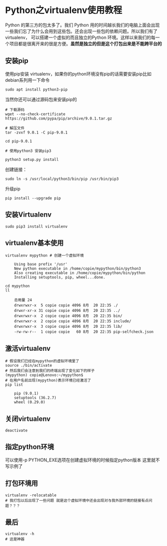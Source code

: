 # Python之virtualenv使用教程

Python 的第三方的包太多了。我们 Python 用的时间越长我们的电脑上面会出现一些我们忘了为什么会用到这些包。还会出现一些包的依赖问题。所以我们有了virtualenv， 可以搭建一个虚拟的而且独立的Python 环境。这样以来我们的每一个项目都是很离开来的很是方便。**虽然是独立的但是这个打包出来是不能跨平台的** 

## 安装pip

使用pip安装 virtualenv，如果你的python环境没有pip的话需要安装pip比如debian系列用一下命令

    sudo apt install python3-pip

当然你还可以通过源码包来安装pip的

    # 下载源码
    wget --no-check-certificate https://github.com/pypa/pip/archive/9.0.1.tar.gz

    # 解压文件
    tar -zvxf 9.0.1 -C pip-9.0.1

    cd pip-9.0.1

    # 使用python3 安装pip3

    python3 setup.py install


创建链接：

    sudo ln -s /usr/local/python3/bin/pip /usr/bin/pip3

升级pip

    pip install --upgrade pip

## 安装Virtualenv

    sudo pip3 install virtualenv

## virtualenv基本使用

    virtualenv mypython # 创建一个虚拟环境
        
        Using base prefix '/usr'
        New python executable in /home/copie/mypython/bin/python3
        Also creating executable in /home/copie/mypython/bin/python
        Installing setuptools, pip, wheel...done.

    cd mypython
    ll

        总用量 24
        drwxrwxr-x  5 copie copie 4096 8月  20 22:35 ./
        drwxr-xr-x 31 copie copie 4096 8月  20 22:35 ../
        drwxrwxr-x  2 copie copie 4096 8月  20 22:35 bin/
        drwxrwxr-x  2 copie copie 4096 8月  20 22:35 include/
        drwxrwxr-x  3 copie copie 4096 8月  20 22:35 lib/
        -rw-rw-r--  1 copie copie   60 8月  20 22:35 pip-selfcheck.json

## 激活virtualenv

    # 假设我们已经在mypython的虚拟环境里了
    source ./bin/activate
    # 然后我们会注意到我们的终端出现了变化如下的样子
    (mypython) copie@Lenovo:~/mypython$ 
    # 在用户名前出现(mypython)表示环境已经激活了
    pip list

        pip (9.0.1)
        setuptools (36.2.7)
        wheel (0.29.0)

## 关闭virtualenv

    deactivate

## 指定python环境

可以使用-p PYTHON_EXE选项在创建虚拟环境的时候指定python版本
这里就不写示例了
## 打包环境用

    virtualenv -relocatable
    # 我打包以后出现了一些问题 就是这个虚拟环境中还会出现对与我外部环境的链接有点问题？？？
## 最后

    virtualenv -h
    # 这是神器


